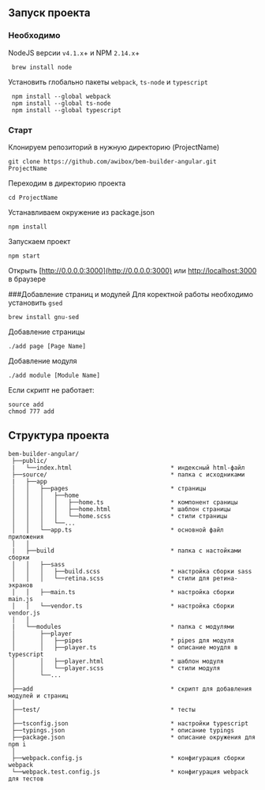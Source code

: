 ## Запуск проекта
### Необходимо
NodeJS версии `v4.1.x`+ и NPM `2.14.x`+
```
 brew install node
```
Установить глобально пакеты `webpack`, `ts-node` и  `typescript`
```
 npm install --global webpack
 npm install --global ts-node
 npm install --global typescript
```

### Старт
Клонируем репозиторий в нужную директорию (ProjectName)
```
git clone https://github.com/awibox/bem-builder-angular.git ProjectName
```
Переходим в директорию проекта
```
cd ProjectName
```
Устанавливаем окружение из package.json
```
npm install
```
Запускаем проект
```
npm start
```
Открыть [http://0.0.0.0:3000](http://0.0.0.0:3000) или [http://localhost:3000](http://localhost:3000) в браузере

###Добавление страниц и модулей
Для коректной работы необходимо установить `gsed`
```
brew install gnu-sed
```
Добавление страницы
```
./add page [Page Name]
```
Добавление модуля
```
./add module [Module Name]
```
Если скрипт не работает:
```
source add
chmod 777 add
```

## Структура проекта

```
bem-builder-angular/
 ├──public/ 
 |   └──index.html                            * индексный html-файл
 ├──source/                                   * папка с исходниками         
 |   ├──app
 │   │   ├──pages                             * страницы 
 │   │   │   ├──home
 │   │   │   │   ├──home.ts                   * компонент сраницы
 │   │   │   │   ├──home.html                 * шаблон страницы
 │   │   │   │   └──home.scss                 * стили страницы
 │   │   │   └──...
 │   │   └──app.ts                            * основной файл приложения
 │   │
 |   ├──build                                 * папка с настойками сборки
 │   │   ├──sass  
 │   │   │   ├──build.scss                    * настройка сборки sass
 │   │   │   └──retina.scss                   * стили для ретина-экранов
 │   │   ├──main.ts                           * настройка сборки main.js
 │   │   └──vendor.ts                         * настройка сборки vendor.js
 │   │
 |   └──modules                               * папка с модулями
 │       ├──player
 │       │   ├──pipes                         * pipes для модуля
 │       │   ├──player.ts                     * описание моудля в typescript
 │       │   ├──player.html                   * шаблон модуля
 │       │   └──player.scss                   * стили модуля
 │       └──...
 │
 ├──add                                       * cкрипт для добавления модулей и страниц
 │
 ├──test/                                     * тесты
 │
 ├──tsconfig.json                             * настройки typescript
 ├──typings.json                              * описание typings
 ├──package.json                              * описание окружения для npm i
 │
 ├──webpack.config.js                         * конфигурация сборки webpack
 └──webpack.test.config.js                    * конфигурация webpack для тестов
```
